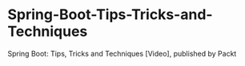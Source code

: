 # Spring-Boot-Tips-Tricks-and-Techniques
Spring Boot: Tips, Tricks and Techniques [Video], published by Packt
